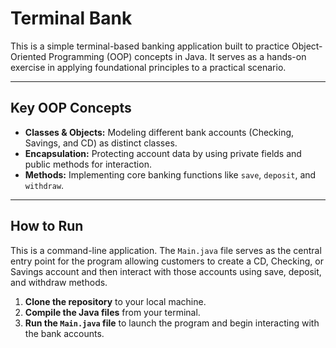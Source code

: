 # Terminal Bank

This is a simple terminal-based banking application built to practice Object-Oriented Programming (OOP) concepts in Java. It serves as a hands-on exercise in applying foundational principles to a practical scenario.

---

## Key OOP Concepts

* **Classes & Objects:** Modeling different bank accounts (Checking, Savings, and CD) as distinct classes.
* **Encapsulation:** Protecting account data by using private fields and public methods for interaction.
* **Methods:** Implementing core banking functions like `save`, `deposit`, and `withdraw`.

---

## How to Run

This is a command-line application. The `Main.java` file serves as the central entry point for the program allowing customers to create a CD, Checking, or Savings account and then interact with those accounts using save, deposit, and withdraw methods.

1.  **Clone the repository** to your local machine.
2.  **Compile the Java files** from your terminal.
3.  **Run the `Main.java` file** to launch the program and begin interacting with the bank accounts.
